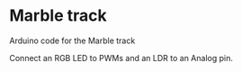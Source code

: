 # Marble track
Arduino code for the Marble track

Connect an RGB LED to PWMs and an LDR to an Analog pin.

